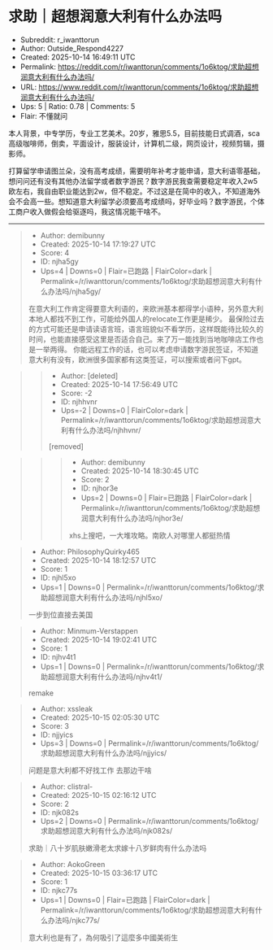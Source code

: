 # 求助｜超想润意大利有什么办法吗

- Subreddit: r_iwanttorun
- Author: Outside_Respond4227
- Created: 2025-10-14 16:49:11 UTC
- Permalink: https://reddit.com/r/iwanttorun/comments/1o6ktog/求助超想润意大利有什么办法吗/
- URL: https://www.reddit.com/r/iwanttorun/comments/1o6ktog/求助超想润意大利有什么办法吗/
- Ups: 5 | Ratio: 0.78 | Comments: 5
- Flair: 不懂就问


本人背景，中专学历，专业工艺美术。20岁，雅思5.5，目前技能日式调酒，sca高级咖啡师，倒卖，平面设计，服装设计，计算机二级，网页设计，视频剪辑，摄影师。

打算留学申请图兰朵，没有高考成绩，需要明年补考才能申请，意大利语零基础，想问问还有没有其他办法留学或者数字游民？数字游民我查需要稳定年收入2w5欧左右，我自由职业能达到2w，但不稳定。不过这是在简中的收入，不知道海外会不会高一些。想知道意大利留学必须要高考成绩吗，好毕业吗？数字游民，个体工商户收入做假会给驱逐吗，我这情况能干啥不。


---

> - Author: demibunny
> - Created: 2025-10-14 17:19:27 UTC
> - Score: 4
> - ID: njha5gy
> - Ups=4 | Downs=0 | Flair=已跑路 | FlairColor=dark | Permalink=/r/iwanttorun/comments/1o6ktog/求助超想润意大利有什么办法吗/njha5gy/
>
> 在意大利工作肯定得要意大利语的，来欧洲基本都得学小语种，另外意大利本地人都找不到工作，可能给外国人的relocate工作更是稀少。
> 最保险过去的方式可能还是申请读语言班，语言班貌似不看学历，这样既能待比较久的时间，也能直接感受这里是否适合自己。来了万一能找到当地咖啡店工作也是一举两得。
> 你能远程工作的话，也可以考虑申请数字游民签证，不知道意大利有没有，欧洲很多国家都有这类签证，可以搜索或者问下gpt。

>> - Author: [deleted]
>> - Created: 2025-10-14 17:56:49 UTC
>> - Score: -2
>> - ID: njhhvnr
>> - Ups=-2 | Downs=0 | FlairColor=dark | Permalink=/r/iwanttorun/comments/1o6ktog/求助超想润意大利有什么办法吗/njhhvnr/
>>
>> [removed]

>>> - Author: demibunny
>>> - Created: 2025-10-14 18:30:45 UTC
>>> - Score: 2
>>> - ID: njhor3e
>>> - Ups=2 | Downs=0 | Flair=已跑路 | FlairColor=dark | Permalink=/r/iwanttorun/comments/1o6ktog/求助超想润意大利有什么办法吗/njhor3e/
>>>
>>> xhs上搜吧，一大堆攻略。南欧人对哪里人都挺热情

> - Author: PhilosophyQuirky465
> - Created: 2025-10-14 18:12:57 UTC
> - Score: 1
> - ID: njhl5xo
> - Ups=1 | Downs=0 | Permalink=/r/iwanttorun/comments/1o6ktog/求助超想润意大利有什么办法吗/njhl5xo/
>
> 一步到位直接去美国

> - Author: Minmum-Verstappen
> - Created: 2025-10-14 19:02:41 UTC
> - Score: 1
> - ID: njhv4t1
> - Ups=1 | Downs=0 | Permalink=/r/iwanttorun/comments/1o6ktog/求助超想润意大利有什么办法吗/njhv4t1/
>
> remake

> - Author: xssleak
> - Created: 2025-10-15 02:05:30 UTC
> - Score: 3
> - ID: njjyics
> - Ups=3 | Downs=0 | Permalink=/r/iwanttorun/comments/1o6ktog/求助超想润意大利有什么办法吗/njjyics/
>
> 问题是意大利都不好找工作 去那边干啥

> - Author: clistral-
> - Created: 2025-10-15 02:16:12 UTC
> - Score: 2
> - ID: njk082s
> - Ups=2 | Downs=0 | Permalink=/r/iwanttorun/comments/1o6ktog/求助超想润意大利有什么办法吗/njk082s/
>
> 求助｜八十岁肌肤嫩滑老太求嫁十八岁鲜肉有什么办法吗

> - Author: AokoGreen
> - Created: 2025-10-15 03:36:17 UTC
> - Score: 1
> - ID: njkc77s
> - Ups=1 | Downs=0 | Flair=已跑路 | FlairColor=dark | Permalink=/r/iwanttorun/comments/1o6ktog/求助超想润意大利有什么办法吗/njkc77s/
>
> 意大利也是有了，為何吸引了這麼多中國美術生
